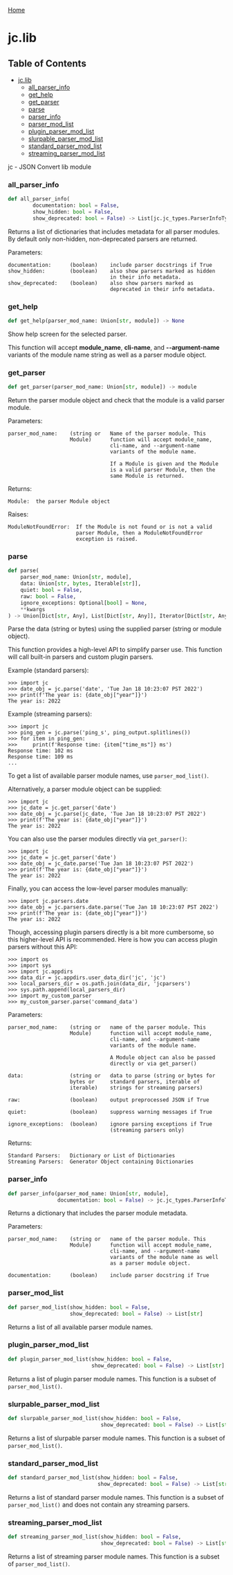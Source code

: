 [Home](https://kellyjonbrazil.github.io/jc/)
<a id="jc.lib"></a>

# jc.lib

## Table of Contents

* [jc.lib](#jc.lib)
  * [all_parser_info](#jc.lib.all_parser_info)
  * [get_help](#jc.lib.get_help)
  * [get_parser](#jc.lib.get_parser)
  * [parse](#jc.lib.parse)
  * [parser_info](#jc.lib.parser_info)
  * [parser_mod_list](#jc.lib.parser_mod_list)
  * [plugin_parser_mod_list](#jc.lib.plugin_parser_mod_list)
  * [slurpable_parser_mod_list](#jc.lib.slurpable_parser_mod_list)
  * [standard_parser_mod_list](#jc.lib.standard_parser_mod_list)
  * [streaming_parser_mod_list](#jc.lib.streaming_parser_mod_list)

jc - JSON Convert lib module

<a id="jc.lib.all_parser_info"></a>

### all_parser_info

```python
def all_parser_info(
        documentation: bool = False,
        show_hidden: bool = False,
        show_deprecated: bool = False) -> List[jc.jc_types.ParserInfoType]
```

Returns a list of dictionaries that includes metadata for all parser
modules. By default only non-hidden, non-deprecated parsers are
returned.

Parameters:

    documentation:      (boolean)    include parser docstrings if True
    show_hidden:        (boolean)    also show parsers marked as hidden
                                     in their info metadata.
    show_deprecated:    (boolean)    also show parsers marked as
                                     deprecated in their info metadata.

<a id="jc.lib.get_help"></a>

### get_help

```python
def get_help(parser_mod_name: Union[str, module]) -> None
```

Show help screen for the selected parser.

This function will accept **module_name**, **cli-name**, and
**--argument-name** variants of the module name string as well as a
parser module object.

<a id="jc.lib.get_parser"></a>

### get_parser

```python
def get_parser(parser_mod_name: Union[str, module]) -> module
```

Return the parser module object and check that the module is a valid
parser module.

Parameters:

    parser_mod_name:    (string or   Name of the parser module. This
                        Module)      function will accept module_name,
                                     cli-name, and --argument-name
                                     variants of the module name.

                                     If a Module is given and the Module
                                     is a valid parser Module, then the
                                     same Module is returned.

Returns:

    Module:  the parser Module object

Raises:

    ModuleNotFoundError:  If the Module is not found or is not a valid
                          parser Module, then a ModuleNotFoundError
                          exception is raised.

<a id="jc.lib.parse"></a>

### parse

```python
def parse(
    parser_mod_name: Union[str, module],
    data: Union[str, bytes, Iterable[str]],
    quiet: bool = False,
    raw: bool = False,
    ignore_exceptions: Optional[bool] = None,
    **kwargs
) -> Union[Dict[str, Any], List[Dict[str, Any]], Iterator[Dict[str, Any]]]
```

Parse the data (string or bytes) using the supplied parser (string or
module object).

This function provides a high-level API to simplify parser use. This
function will call built-in parsers and custom plugin parsers.

Example (standard parsers):

    >>> import jc
    >>> date_obj = jc.parse('date', 'Tue Jan 18 10:23:07 PST 2022')
    >>> print(f'The year is: {date_obj["year"]}')
    The year is: 2022

Example (streaming parsers):

    >>> import jc
    >>> ping_gen = jc.parse('ping_s', ping_output.splitlines())
    >>> for item in ping_gen:
    >>>     print(f'Response time: {item["time_ms"]} ms')
    Response time: 102 ms
    Response time: 109 ms
    ...

To get a list of available parser module names, use `parser_mod_list()`.

Alternatively, a parser module object can be supplied:

    >>> import jc
    >>> jc_date = jc.get_parser('date')
    >>> date_obj = jc.parse(jc_date, 'Tue Jan 18 10:23:07 PST 2022')
    >>> print(f'The year is: {date_obj["year"]}')
    The year is: 2022

You can also use the parser modules directly via `get_parser()`:

    >>> import jc
    >>> jc_date = jc.get_parser('date')
    >>> date_obj = jc_date.parse('Tue Jan 18 10:23:07 PST 2022')
    >>> print(f'The year is: {date_obj["year"]}')
    The year is: 2022

Finally, you can access the low-level parser modules manually:

    >>> import jc.parsers.date
    >>> date_obj = jc.parsers.date.parse('Tue Jan 18 10:23:07 PST 2022')
    >>> print(f'The year is: {date_obj["year"]}')
    The year is: 2022

Though, accessing plugin parsers directly is a bit more cumbersome, so
this higher-level API is recommended. Here is how you can access plugin
parsers without this API:

    >>> import os
    >>> import sys
    >>> import jc.appdirs
    >>> data_dir = jc.appdirs.user_data_dir('jc', 'jc')
    >>> local_parsers_dir = os.path.join(data_dir, 'jcparsers')
    >>> sys.path.append(local_parsers_dir)
    >>> import my_custom_parser
    >>> my_custom_parser.parse('command_data')

Parameters:

    parser_mod_name:    (string or   name of the parser module. This
                        Module)      function will accept module_name,
                                     cli-name, and --argument-name
                                     variants of the module name.

                                     A Module object can also be passed
                                     directly or via get_parser()

    data:               (string or   data to parse (string or bytes for
                        bytes or     standard parsers, iterable of
                        iterable)    strings for streaming parsers)

    raw:                (boolean)    output preprocessed JSON if True

    quiet:              (boolean)    suppress warning messages if True

    ignore_exceptions:  (boolean)    ignore parsing exceptions if True
                                     (streaming parsers only)

Returns:

    Standard Parsers:   Dictionary or List of Dictionaries
    Streaming Parsers:  Generator Object containing Dictionaries

<a id="jc.lib.parser_info"></a>

### parser_info

```python
def parser_info(parser_mod_name: Union[str, module],
                documentation: bool = False) -> jc.jc_types.ParserInfoType
```

Returns a dictionary that includes the parser module metadata.

Parameters:

    parser_mod_name:    (string or   name of the parser module. This
                        Module)      function will accept module_name,
                                     cli-name, and --argument-name
                                     variants of the module name as well
                                     as a parser module object.

    documentation:      (boolean)    include parser docstring if True

<a id="jc.lib.parser_mod_list"></a>

### parser_mod_list

```python
def parser_mod_list(show_hidden: bool = False,
                    show_deprecated: bool = False) -> List[str]
```

Returns a list of all available parser module names.

<a id="jc.lib.plugin_parser_mod_list"></a>

### plugin_parser_mod_list

```python
def plugin_parser_mod_list(show_hidden: bool = False,
                           show_deprecated: bool = False) -> List[str]
```

Returns a list of plugin parser module names. This function is a
subset of `parser_mod_list()`.

<a id="jc.lib.slurpable_parser_mod_list"></a>

### slurpable_parser_mod_list

```python
def slurpable_parser_mod_list(show_hidden: bool = False,
                              show_deprecated: bool = False) -> List[str]
```

Returns a list of slurpable parser module names. This function is a
subset of `parser_mod_list()`.

<a id="jc.lib.standard_parser_mod_list"></a>

### standard_parser_mod_list

```python
def standard_parser_mod_list(show_hidden: bool = False,
                             show_deprecated: bool = False) -> List[str]
```

Returns a list of standard parser module names. This function is a
subset of `parser_mod_list()` and does not contain any streaming
parsers.

<a id="jc.lib.streaming_parser_mod_list"></a>

### streaming_parser_mod_list

```python
def streaming_parser_mod_list(show_hidden: bool = False,
                              show_deprecated: bool = False) -> List[str]
```

Returns a list of streaming parser module names. This function is a
subset of `parser_mod_list()`.


